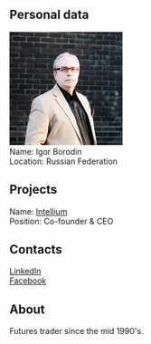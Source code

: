 ## Personal data
![igor borodin photo](photo/igor_borodin.jpg)  
Name:   Igor Borodin  
Location: Russian Federation    
## Projects 
Name: [Intellium](../projects/intellium.md)  
Position: Co-founder & CEO   
## Contacts
[LinkedIn](https://www.linkedin.com/in/igor-b-5917ba14/)     
[Facebook](https://www.facebook.com/igor.borodin.359)
## About
Futures trader since the mid 1990's.
